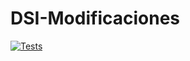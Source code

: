 # DSI-Modificaciones

[![Tests](https://github.com/alu0101319001/DSI-Modificaciones/actions/workflows/node.js.yml/badge.svg)](https://github.com/alu0101319001/DSI-Modificaciones/actions/workflows/node.js.yml)
